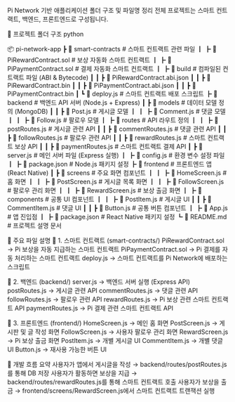  Pi Network 기반 애플리케이션 폴더 구조 및 파일명 정리
전체 프로젝트는 스마트 컨트랙트, 백엔드, 프론트엔드로 구성됩니다.


📂 프로젝트 폴더 구조
python

📦 pi-network-app
┣ 📂 smart-contracts          # 스마트 컨트랙트 관련 파일
┃ ┣ 📜 PiRewardContract.sol   # 보상 자동화 스마트 컨트랙트
┃ ┣ 📜 PiPaymentContract.sol  # 결제 자동화 스마트 컨트랙트
┃ ┣ 📂 build                  # 컴파일된 컨트랙트 파일 (ABI & Bytecode)
┃ ┃ ┣ 📜 PiRewardContract.abi.json
┃ ┃ ┣ 📜 PiRewardContract.bin
┃ ┃ ┣ 📜 PiPaymentContract.abi.json
┃ ┃ ┣ 📜 PiPaymentContract.bin
┃ ┗ 📜 deploy.js              # 스마트 컨트랙트 배포 스크립트
┣ 📂 backend                  # 백엔드 API 서버 (Node.js + Express)
┃ ┣ 📂 models                 # 데이터 모델 정의 (MongoDB)
┃ ┃ ┣ 📜 Post.js              # 게시글 모델
┃ ┃ ┣ 📜 Comment.js           # 댓글 모델
┃ ┃ ┣ 📜 Follow.js            # 팔로우 모델
┃ ┣ 📂 routes                 # API 라우트 정의
┃ ┃ ┣ 📜 postRoutes.js        # 게시글 관련 API
┃ ┃ ┣ 📜 commentRoutes.js     # 댓글 관련 API
┃ ┃ ┣ 📜 followRoutes.js      # 팔로우 관련 API
┃ ┃ ┣ 📜 rewardRoutes.js      # 스마트 컨트랙트 보상 API
┃ ┃ ┣ 📜 paymentRoutes.js     # 스마트 컨트랙트 결제 API
┃ ┣ 📜 server.js              # 메인 서버 파일 (Express 실행)
┃ ┣ 📜 config.js              # 환경 변수 설정 파일
┃ ┣ 📜 package.json           # Node.js 패키지 설정
┣ 📂 frontend                 # 프론트엔드 앱 (React Native)
┃ ┣ 📂 screens                # 주요 화면 컴포넌트
┃ ┃ ┣ 📜 HomeScreen.js        # 홈 화면
┃ ┃ ┣ 📜 PostScreen.js        # 게시글 목록 화면
┃ ┃ ┣ 📜 FollowScreen.js      # 팔로우 관리 화면
┃ ┃ ┣ 📜 RewardScreen.js      # 보상 출금 화면
┃ ┣ 📂 components             # 공통 UI 컴포넌트
┃ ┃ ┣ 📜 PostItem.js          # 게시글 UI
┃ ┃ ┣ 📜 CommentItem.js       # 댓글 UI
┃ ┃ ┣ 📜 Button.js            # 공통 버튼 컴포넌트
┃ ┣ 📜 App.js                 # 앱 진입점
┃ ┣ 📜 package.json           # React Native 패키지 설정
┗ 📜 README.md                # 프로젝트 설명 문서

📌 주요 파일 설명
🔹 1. 스마트 컨트랙트 (smart-contracts/)
PiRewardContract.sol → Pi 보상을 자동 지급하는 스마트 컨트랙트
PiPaymentContract.sol → Pi 결제를 자동 처리하는 스마트 컨트랙트
deploy.js → 스마트 컨트랙트를 Pi Network에 배포하는 스크립트

🔹 2. 백엔드 (backend/)
server.js → 백엔드 서버 실행 (Express API)
postRoutes.js → 게시글 관련 API
commentRoutes.js → 댓글 관련 API
followRoutes.js → 팔로우 관련 API
rewardRoutes.js → Pi 보상 관련 스마트 컨트랙트 API
paymentRoutes.js → Pi 결제 관련 스마트 컨트랙트 API

🔹 3. 프론트엔드 (frontend/)
HomeScreen.js → 메인 홈 화면
PostScreen.js → 게시판 및 글 작성 화면
FollowScreen.js → 사용자 팔로우 관리 화면
RewardScreen.js → Pi 보상 출금 화면
PostItem.js → 개별 게시글 UI
CommentItem.js → 개별 댓글 UI
Button.js → 재사용 가능한 버튼 UI

📌 개발 흐름 요약
사용자가 앱에서 게시글을 작성 → backend/routes/postRoutes.js를 통해 DB 저장
사용자가 활동하면 보상을 지급 → backend/routes/rewardRoutes.js를 통해 스마트 컨트랙트 호출
사용자가 보상을 출금 → frontend/screens/RewardScreen.js에서 스마트 컨트랙트 트랜잭션 실행
